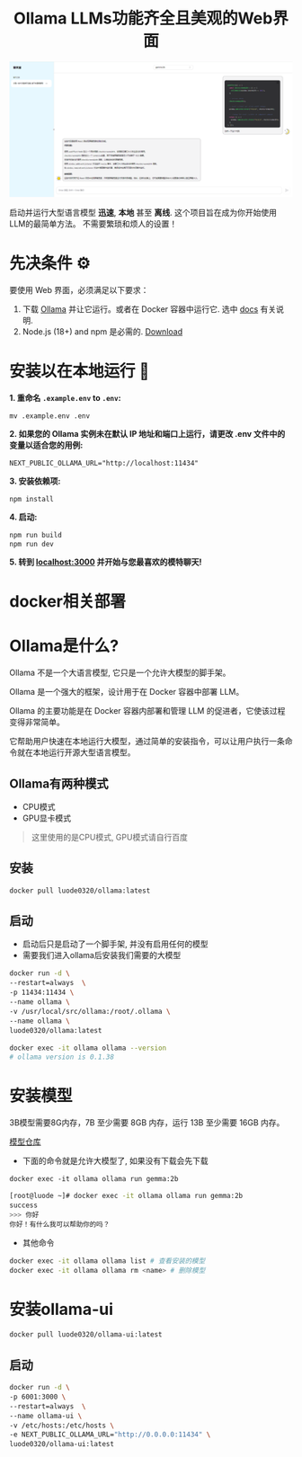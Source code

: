 <h1 align="center">
  Ollama LLMs功能齐全且美观的Web界面
</h1>

<div align="center">
  
![demo.png](public%2Fdemo.png)
  
</div>


启动并运行大型语言模型 **迅速**, **本地** 甚至 **离线**.
这个项目旨在成为你开始使用LLM的最简单方法。 不需要繁琐和烦人的设置！

# 先决条件 ⚙️

要使用 Web 界面，必须满足以下要求：

1. 下载 [Ollama](https://ollama.com/download) 并让它运行。或者在 Docker 容器中运行它. 选中 [docs](https://github.com/ollama/ollama) 有关说明.
2. Node.js (18+) and npm 是必需的. [Download](https://nodejs.org/en/download)

# 安装以在本地运行 📖

**1. 重命名 `.example.env` to `.env`:** 

```
mv .example.env .env
```

**2. 如果您的 Ollama 实例未在默认 IP 地址和端口上运行，请更改 .env 文件中的变量以适合您的用例:**

```
NEXT_PUBLIC_OLLAMA_URL="http://localhost:11434"
```

**3. 安装依赖项:**

```
npm install
```

**4. 启动:**

```
npm run build
npm run dev
```

**5. 转到 [localhost:3000](http://localhost:3000) 并开始与您最喜欢的模特聊天!**

# docker相关部署

# Ollama是什么?

Ollama 不是一个大语言模型, 它只是一个允许大模型的脚手架。

Ollama 是一个强大的框架，设计用于在 Docker 容器中部署 LLM。

Ollama 的主要功能是在 Docker 容器内部署和管理 LLM 的促进者，它使该过程变得非常简单。

它帮助用户快速在本地运行大模型，通过简单的安装指令，可以让用户执行一条命令就在本地运行开源大型语言模型。



## Ollama有两种模式

- CPU模式
- GPU显卡模式

> 这里使用的是CPU模式, GPU模式请自行百度



## 安装

```sh
docker pull luode0320/ollama:latest
```



## 启动

- 启动后只是启动了一个脚手架, 并没有启用任何的模型
- 需要我们进入ollama后安装我们需要的大模型

```sh
docker run -d \
--restart=always  \
-p 11434:11434 \
--name ollama \
-v /usr/local/src/ollama:/root/.ollama \
--name ollama \
luode0320/ollama:latest
```

```sh
docker exec -it ollama ollama --version
# ollama version is 0.1.38
```



# 安装模型

3B模型需要8G内存，7B 至少需要 8GB 内存，运行 13B 至少需要 16GB 内存。

[模型仓库](https://ollama.com/library)

- 下面的命令就是允许大模型了, 如果没有下载会先下载

```
docker exec -it ollama ollama run gemma:2b
```

```sh
[root@luode ~]# docker exec -it ollama ollama run gemma:2b
success
>>> 你好
你好！有什么我可以帮助你的吗？
```

- 其他命令

```sh
docker exec -it ollama ollama list # 查看安装的模型
docker exec -it ollama ollama rm <name> # 删除模型
```



# 安装ollama-ui

```sh
docker pull luode0320/ollama-ui:latest
```



## 启动

```sh
docker run -d \
-p 6001:3000 \
--restart=always  \
--name ollama-ui \
-v /etc/hosts:/etc/hosts \
-e NEXT_PUBLIC_OLLAMA_URL="http://0.0.0.0:11434" \
luode0320/ollama-ui:latest
```

